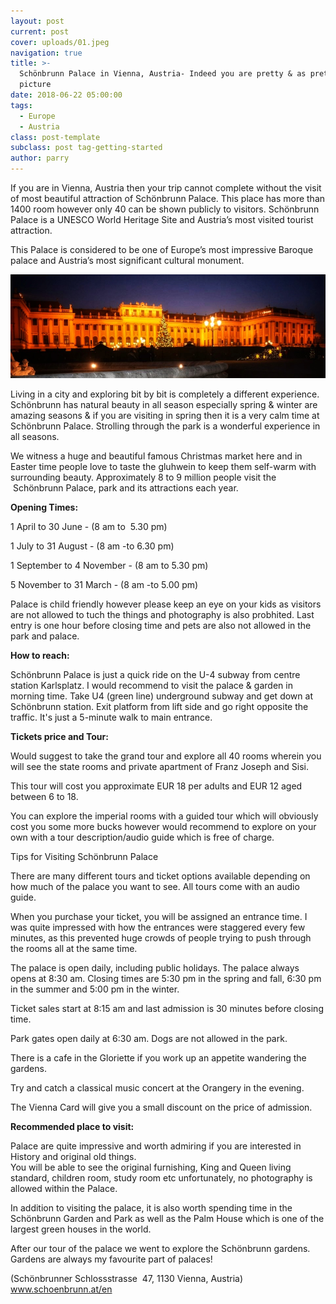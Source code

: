 ```yaml
---
layout: post
current: post
cover: uploads/01.jpeg
navigation: true
title: >-
  Schönbrunn Palace in Vienna, Austria- Indeed you are pretty & as pretty as a
  picture
date: 2018-06-22 05:00:00
tags:
  - Europe
  - Austria
class: post-template
subclass: post tag-getting-started
author: parry
---
```


If you are in Vienna, Austria then your trip cannot complete without the visit of most beautiful attraction of Sch&ouml;nbrunn Palace. This place has more than 1400 room however only 40 can be shown publicly to visitors. Sch&ouml;nbrunn Palace is a UNESCO World Heritage Site and Austria’s most visited tourist attraction.

This Palace is considered to be one of Europe’s most impressive Baroque palace and Austria’s most significant cultural monument.

![](/uploads/01.jpeg)

Living in a city and exploring bit by bit is completely a different experience. Sch&ouml;nbrunn has natural beauty in all season especially spring & winter are amazing seasons & if you are visiting in spring then it is a very calm time at Sch&ouml;nbrunn Palace. Strolling through the park is a wonderful experience in all seasons.

We witness a huge and beautiful famous Christmas market here and in Easter time people love to taste the gluhwein to keep them self-warm with surrounding beauty. Approximately 8 to 9 million people visit the &nbsp;Sch&ouml;nbrunn Palace, park and its attractions each year.

**Opening Times:**

1 April to 30 June - (8 am to &nbsp;5.30 pm)

1 July to 31 August - (8 am -to 6.30 pm)

1 September to 4 November - (8 am to 5.30 pm)

5 November to 31 March - (8 am -to 5.00 pm)

Palace is child friendly however please keep an eye on your kids as visitors are not allowed to tuch the things and photography is also probhited. Last entry is one hour before closing time and pets are also not allowed in the park and palace.

**How to reach:**

Sch&ouml;nbrunn Palace is just a quick ride on the U-4 subway from centre station Karlsplatz. I would recommend to visit the palace & garden in morning time. Take U4 (green line) underground subway and get down at Sch&ouml;nbrunn station. Exit platform from lift side and go right opposite the traffic. It's just a 5-minute walk to main entrance.

**Tickets price and Tour:**

Would suggest to take the grand tour and explore all 40 rooms wherein you will see the state rooms and private apartment of Franz Joseph and Sisi.

This tour will cost you approximate EUR 18 per adults and EUR 12 aged between 6 to 18.

You can explore the imperial rooms with a guided tour which will obviously cost you some more bucks however would recommend to explore on your own with a tour description/audio guide which is free of charge.

Tips for Visiting Sch&ouml;nbrunn Palace

There are many different tours and ticket options available depending on how much of the palace you want to see. All tours come with an audio guide.

When you purchase your ticket, you will be assigned an entrance time. I was quite impressed with how the entrances were staggered every few minutes, as this prevented huge crowds of people trying to push through the rooms all at the same time.

The palace is open daily, including public holidays. The palace always opens at 8:30 am. Closing times are 5:30 pm in the spring and fall, 6:30 pm in the summer and 5:00 pm in the winter.

Ticket sales start at 8:15 am and last admission is 30 minutes before closing time.

Park gates open daily at 6:30 am. Dogs are not allowed in the park.

There is a cafe in the Gloriette if you work up an appetite wandering the gardens.

Try and catch a classical music concert at the Orangery in the evening.

The Vienna Card will give you a small discount on the price of admission.

**Recommended place to visit:**

Palace are quite impressive and worth admiring if you are interested in History and original old things.<br>You will be able to see the original furnishing, King and Queen living standard, children room, study room etc unfortunately, no photography is allowed within the Palace.&nbsp;

In addition to visiting the palace, it is also worth spending time in the Sch&ouml;nbrunn Garden and Park as well as the Palm House which is one of the largest green houses in the world.

After our tour of the palace we went to explore the Sch&ouml;nbrunn gardens. Gardens are always my favourite part of palaces!

(Sch&ouml;nbrunner Schlossstrasse&nbsp; 47, 1130 Vienna, Austria) www.schoenbrunn.at/en